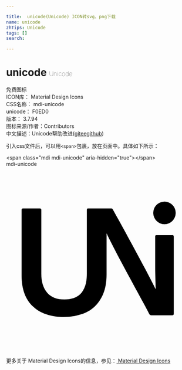 ```yaml
---

title:  unicode(Unicode) ICON转svg、png下载
name: unicode
zhTips: Unicode
tags: []
search: 

---
```


# unicode  <small style="font-size: 60%;font-weight: 100">Unicode</small>


<div class="detail-page">
<p>
<span><span class="badge-success badge">免费图标</span> </span>
<br/>
<span>
ICON库：
<span class="badge-secondary badge">Material Design Icons</span> 
</span>
<br/>
<span>
CSS名称：
<span class="badge-secondary badge">mdi-unicode</span> 
</span>
<br/>
<span>
unicode：
<span class="badge-secondary badge">F0ED0</span> 
<copy-btn content='F0ED0' btn-title=""></copy-btn>
<copy-btn :content='String.fromCodePoint(parseInt("F0ED0", 16))' btn-title="复制U"></copy-btn>
</span>
<br/>
<span>
版本：
<span class="badge-secondary badge">3.7.94</span> 
</span>
<br/>
<span>图标来源/作者：<span class="badge-light badge">Contributors</span></span> 
<br/>
<span class="zh-detail">中文描述：<span class="badge-primary badge">Unicode</span><span class="help-link"><span>帮助改进</span>(<a href="https://gitee.com/liuwave/icon-helper/edit/master/json/material/unicode.json" target="_blank" rel="noopener noreferrer">gitee</a><a href="https://github.com/liuwave/icon-helper/edit/master/json/material/unicode.json" target="_blank" rel="noopener noreferrer">github</a></span>)</span><br/>
</p>
</div>
<div class="alert alert-dark">
  <i class="mdi mdi-unicode mdi-48px"></i>
  <i class="mdi mdi-unicode mdi-36px"></i>
  <i class="mdi mdi-unicode mdi-24px"></i>
  <i class="mdi mdi-unicode mdi-18px"></i>
</div>
<div>
  <p>引入css文件后，可以用<code>&lt;span&gt;</code>包裹，放在页面中。具体如下所示：    
  </p>
  <div class="alert alert-primary" style="font-size: 14px">
    &lt;span class="mdi mdi-unicode" aria-hidden="true"&gt;&lt;/span&gt;
    <copy-btn content='<span class="mdi mdi-unicode" aria-hidden="true"></span>'></copy-btn>
  </div>
  <div class="alert alert-secondary">
    <i class="mdi mdi-unicode"
    style="font-size: 24px"
    aria-hidden="true"></i> mdi-unicode
    <copy-btn content="mdi-unicode" btn-title="复制图标名称"></copy-btn>
  </div>
</div>
<div id="svg" class="svg-wrap">
<svg xmlns="http://www.w3.org/2000/svg" viewBox="0 0 24 24"><path d="M22 6A1.46 1.46 0 0 1 20.54 7.44A1.46 1.46 0 0 1 19.09 6A1.46 1.46 0 0 1 20.54 4.5A1.46 1.46 0 0 1 22 6M21.56 8.86H19.53C19.4 8.85 19.34 8.91 19.34 9V12.59C19.34 13.08 19.34 13.5 19.35 13.86L19.37 14.76C19.38 15 19.39 15.21 19.39 15.39C19.4 15.56 19.4 15.72 19.4 15.86H19.38C19.26 15.6 19.07 15.22 18.82 14.74C18.58 14.27 18.29 13.72 17.97 13.11C17.64 12.5 17.29 11.84 16.92 11.15C16.55 10.47 16.18 9.78 15.81 9.11C15.45 8.43 15.09 7.78 14.75 7.16C14.4 6.54 14.1 6 13.85 5.54C13.82 5.5 13.79 5.44 13.77 5.42C13.74 5.4 13.68 5.39 13.6 5.39H10.62C10.5 5.39 10.47 5.44 10.47 5.54H10.5C10.47 5.56 10.47 5.57 10.47 5.58V13.84C10.47 14.5 10.4 15 10.25 15.45C10.1 15.88 9.9 16.23 9.64 16.5C9.38 16.75 9.07 16.93 8.72 17.05C8.36 17.16 8 17.22 7.56 17.22C6.54 17.22 5.79 16.91 5.3 16.31C4.8 15.7 4.56 14.89 4.56 13.88V5.56C4.56 5.45 4.5 5.39 4.39 5.39H2.17C2.06 5.39 2 5.45 2 5.58V14.07C2 15 2.13 15.78 2.38 16.46C2.63 17.13 3 17.69 3.5 18.14C3.96 18.58 4.53 18.92 5.21 19.14C5.89 19.36 6.64 19.5 7.47 19.5C8.24 19.5 8.97 19.38 9.65 19.17C10.34 18.97 10.93 18.64 11.42 18.2C11.91 17.75 12.3 17.18 12.59 16.5C12.88 15.79 13.03 14.95 13.03 13.96V8.62C13.14 8.86 13.28 9.15 13.44 9.47C13.73 10.05 14.05 10.68 14.42 11.38C14.79 12.08 15.17 12.8 15.58 13.56C16 14.32 16.39 15.06 16.77 15.76C17.16 16.46 17.5 17.11 17.83 17.7C18.15 18.29 18.4 18.76 18.58 19.12C18.63 19.22 18.73 19.27 18.85 19.27H21.54C21.68 19.27 21.75 19.2 21.75 19.08V9.05C21.75 8.92 21.68 8.85 21.56 8.85Z" /></svg>
</div>
<detail full-name='mdi-unicode'></detail>
    
<div><p>更多关于 Material Design Icons的信息，参见：<a target="_blank" href="https://iconhelper.cn/material.html"> Material Design Icons</a>
</p></div>
